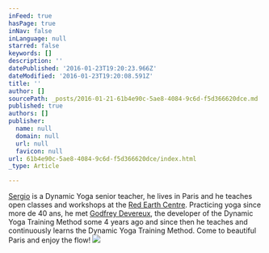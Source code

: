 ```yaml
---
inFeed: true
hasPage: true
inNav: false
inLanguage: null
starred: false
keywords: []
description: ''
datePublished: '2016-01-23T19:20:23.966Z'
dateModified: '2016-01-23T19:20:08.591Z'
title: ''
author: []
sourcePath: _posts/2016-01-21-61b4e90c-5ae8-4084-9c6d-f5d366620dce.md
published: true
authors: []
publisher:
  name: null
  domain: null
  url: null
  favicon: null
url: 61b4e90c-5ae8-4084-9c6d-f5d366620dce/index.html
_type: Article

---
```

[Sergio][0] is a Dynamic Yoga senior teacher, he lives in Paris and he teaches open classes and workshops at the [Red Earth Centre][1]. Practicing yoga since more de 40 ans, he met [Godfrey Devereux][2], the developer of the Dynamic Yoga Training Method some 4 years ago and since then he teaches and continuously learns the Dynamic Yoga Training Method. Come to beautiful Paris and enjoy the flow! ![](https://the-grid-user-content.s3-us-west-2.amazonaws.com/098b633d-d50a-49fd-9876-9faded711c0b.JPG)

[0]: http://www.redearthcentre.com/eng/?page_id=907
[1]: http://www.redearthcentre.com/
[2]: http://www.dynamicyoga.com/